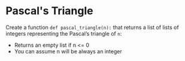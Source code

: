 # Pascal's Triangle

Create a function `def pascal_triangle(n):` that returns a list of lists of integers representing the Pascal’s triangle of `n`:

- Returns an empty list if n <= 0
- You can assume n will be always an integer
